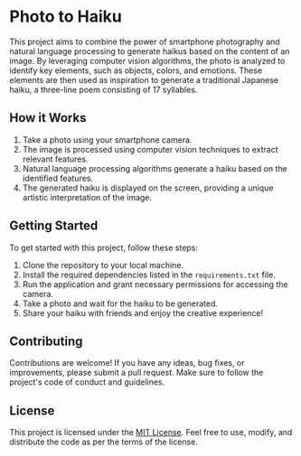 # Photo to Haiku

This project aims to combine the power of smartphone photography and natural language processing to generate haikus based on the content of an image. By leveraging computer vision algorithms, the photo is analyzed to identify key elements, such as objects, colors, and emotions. These elements are then used as inspiration to generate a traditional Japanese haiku, a three-line poem consisting of 17 syllables.

## How it Works

1. Take a photo using your smartphone camera.
2. The image is processed using computer vision techniques to extract relevant features.
3. Natural language processing algorithms generate a haiku based on the identified features.
4. The generated haiku is displayed on the screen, providing a unique artistic interpretation of the image.

## Getting Started

To get started with this project, follow these steps:

1. Clone the repository to your local machine.
2. Install the required dependencies listed in the `requirements.txt` file.
3. Run the application and grant necessary permissions for accessing the camera.
4. Take a photo and wait for the haiku to be generated.
5. Share your haiku with friends and enjoy the creative experience!

## Contributing

Contributions are welcome! If you have any ideas, bug fixes, or improvements, please submit a pull request. Make sure to follow the project's code of conduct and guidelines.

## License

This project is licensed under the [MIT License](LICENSE). Feel free to use, modify, and distribute the code as per the terms of the license.
